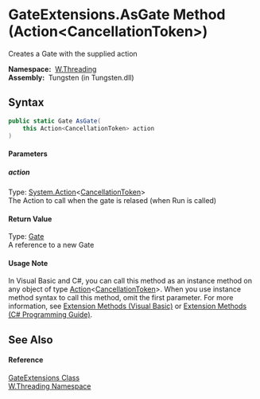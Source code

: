 GateExtensions.AsGate Method (Action&lt;CancellationToken>)
===========================================================
   Creates a Gate with the supplied action

  **Namespace:**  [W.Threading][1]  
  **Assembly:**  Tungsten (in Tungsten.dll)

Syntax
------

```csharp
public static Gate AsGate(
	this Action<CancellationToken> action
)
```

#### Parameters

##### *action*
Type: [System.Action][2]&lt;[CancellationToken][3]>  
The Action to call when the gate is relased (when Run is called)

#### Return Value
Type: [Gate][4]  
A reference to a new Gate
#### Usage Note
In Visual Basic and C#, you can call this method as an instance method on any object of type [Action][2]&lt;[CancellationToken][3]>. When you use instance method syntax to call this method, omit the first parameter. For more information, see [Extension Methods (Visual Basic)][5] or [Extension Methods (C# Programming Guide)][6].

See Also
--------

#### Reference
[GateExtensions Class][7]  
[W.Threading Namespace][1]  

[1]: ../README.md
[2]: http://msdn.microsoft.com/en-us/library/018hxwa8
[3]: http://msdn.microsoft.com/en-us/library/dd384802
[4]: ../Gate/README.md
[5]: http://msdn.microsoft.com/en-us/library/bb384936.aspx
[6]: http://msdn.microsoft.com/en-us/library/bb383977.aspx
[7]: README.md